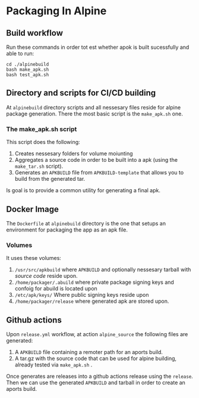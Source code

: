 # Packaging In Alpine

## Build workflow

Run these commands in order tot est whether apok is built sucessfully and able to run:

```shell
cd ./alpinebuild
bash make_apk.sh
bash test_apk.sh
```

## Directory and scripts for CI/CD building

At `alpinebuild` directory scripts and all nessesary files reside for alpine package generation. There the most basic script is the `make_apk.sh` one.

### The make_apk.sh script

This script does the following:

1. Creates nessesary folders for volume moiunting
2. Aggregates a source code in order to be built into a apk (using the `make_tar.sh` script).
3. Generates an `APKBUILD` file from `APKBUILD-template` that allows you to build from the generated tar.

Is goal is to provide a common utility for generating a final apk.

## Docker Image

The `Dockerfile` at `alpinebuild` directory is the one that setups an environment for packaging the app as an apk file.

### Volumes

It uses these volumes:

1. `/usr/src/apkbuild` where `APKBUILD` and optionally nessesary tarball with *source code* reside upon.
2. `/home/packager/.abuild` where private package signing keys and confoig for abuild is located upon
3. `/etc/apk/keys/` Where public signing keys reside upon
4. `/home/packager/release` where generated apk are stored upon.


## Github actions

Upon `release.yml` workflow, at action `alpine_source` the following files are generated:

1. A `APKBUILD` file containing a remoter path for an aports build.
2. A tar.gz with the source code that can be used for alpine building, already tested via `make_apk.sh` .

Once generates are releases into a github actions release using the `release`. Then we can use the generated `APKBUILD` and tarball in order to create an aports build. 
